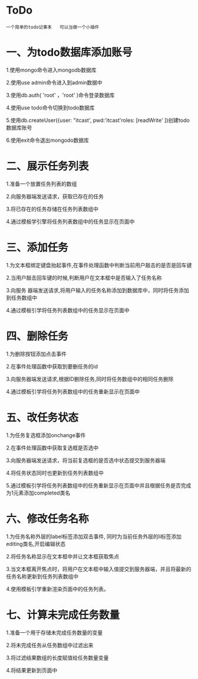 # ToDo
    一个简单的todo记事本   可以当做一个小插件

# 一、为todo数据库添加账号

1.使用mongo命令进入mongodb数据库

2.使用use admin命令进入到admin数据中

3.使用db.auth( 'root' ，'root' )命令登录数据库

4.使用use todo命令切换到todo数据库

5.使用db.createUser({user: "itcast', pwd:'itcast'roles: [readWrite' ])创建todo数据库账号

6.使用exit命令退出mongodo数据库

# 二、展示任务列表

1.准备一个放置任务列表的数组

2.向服务器端发送请求，获取已存在的任务

3.将已存在的任务存储在任务列表数组中

4.通过模板学引擎将任务列表数组中的任务显示在页面中

# 三、添加任务

1.为文本框绑定键盘抬起事件,在事件处理函数中判断当前用户敲击的是否是回车键

2.当用户敲击回车键的时候,判断用户在文本框中是否输入了任务名称

3.向服务 器端发送请求,将用户输入的任务名称添加到数据库中，同时将任务添加到任务数组中

4.通过模板引学将任务列表数组中的任务显示在页面中

# 四、删除任务

1.为删除按钮添加点击事件

2.在事件处理函数中获取到要删任务的id

3.向服务器端发送请求,根据ID删除任务,同时将任务数组中的相同任务删除

4.通过模板引学将任务列表数组中的任务重新显示在页面中

# 五、改任务状态

1.为任务复选框添加onchange事件

2.在事件处理函数中获取复选框是否选中

3.向服务器端发送请求，将当前复选框的是否选中状态提交到服务器端

4.将任务状态同时也更新到任务列表数组中

5.通过模板引学将任务列表数组中的任务重新显示在页面中并且根据任务是否完成为1元素添加completed类名

# 六、修改任务名称

1.为任务名称外层的label标签添加双击事件, 同时为当前任务外层的li标签添加editing类名,开启编辑状态

2.将任务名称显示在文本框中并让文本框获取焦点

3.当文本框离开焦点时，将用户在文本框中输入值提交到服务器端，并且将最新的任务名称更新到任务列表数组中

4.使用模板引学重新渲染页面中的任务列表。

# 七、计算未完成任务数量

1.准备一个用于存储未完成任务数量的变量

2.将未完成任务从任务数组中过滤出来

3.将过滤结果数组的长度赋值给任务数量变量

4.将结果更新到页面中

